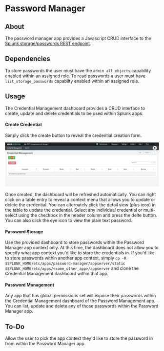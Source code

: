 # Password Manager

## About

The password manager app provides a Javascript CRUD interface to the [Splunk storage/passwords REST endpoint](http://docs.splunk.com/Documentation/Splunk/7.0.3/RESTREF/RESTaccess#storage.2Fpasswords). 

## Dependencies
To store passwords the user must have the `admin_all_objects` capability enabled within an assigned role. To read passwords a user must have `list_storage_passwords` capabilty enabled within an assigned role.

## Usage
The Credential Management dashboard provides a CRUD interface to create, update and delete credentials to be used within Splunk apps. 

#### Create Credential
Simply click the create button to reveal the credential creation form.

![Alt text](docs/credential-create.png?raw=true)

Once created, the dashboard will be refreshed automatically. You can right click on a table entry to reveal a context menu that allows you to update or delete the credential. You can alternately click the detail view (plus icon) in the table to update the credential. Select any individual credential or multi-select using the checkbox in the header column and press the delte button. You can also click the eye icon to view the plain text password.

#### Password Storage
Use the provided dashboard to store passwords within the Password Manager app context only. At this time, the dashboard does not allow you to specify what app context you'd like to store the credentials in. If you'd like to store passwords within another app context, simply `cp -R $SPLUNK_HOME/etc/apps/password-manager/appserver/static $SPLUNK_HOME/etc/apps/<some_other_app>/appserver` and clone the Credential Management dashboard within that app.

#### Password Management
Any app that has global permissions set will expose their passwords within the Credential Management dashboard of the Password Management app. You can list, update and delete any of those passwords within the Password Manager app.

## To-Do
Allow the user to pick the app context they'd like to store the password in from within the Password Manager app.
